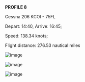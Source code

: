 **PROFILE 8**

Cessna 206 KCOI - 75FL

Depart: 14:40, Arrive: 16:45;

Speed: 138.34 knots;

Flight distance: 276.53 nautical miles

![image](https://github.com/user-attachments/assets/975c2546-c8e6-4c9f-99a2-1694e84db759)

![image](https://github.com/user-attachments/assets/2a53445f-b7af-46f0-a200-0899136f1423)

![image](https://github.com/user-attachments/assets/7995d6e8-0ca9-44c1-a181-d6faece82b9f)

